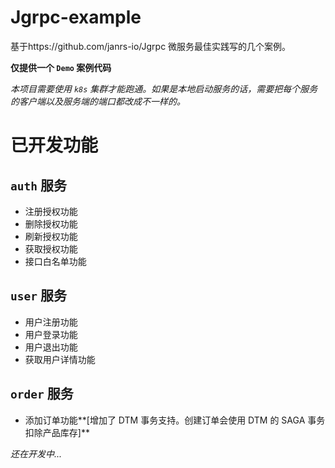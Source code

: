 # Jgrpc-example

基于https://github.com/janrs-io/Jgrpc 微服务最佳实践写的几个案例。

**仅提供一个 `Demo` 案例代码**

*本项目需要使用 `k8s` 集群才能跑通。如果是本地启动服务的话，需要把每个服务的客户端以及服务端的端口都改成不一样的。*

# 已开发功能

## `auth` 服务

- 注册授权功能
- 删除授权功能
- 刷新授权功能
- 获取授权功能
- 接口白名单功能

## `user` 服务

- 用户注册功能
- 用户登录功能
- 用户退出功能
- 获取用户详情功能

## `order` 服务

- 添加订单功能**[增加了 DTM 事务支持。创建订单会使用 DTM 的 SAGA 事务扣除产品库存]**

*还在开发中...*
